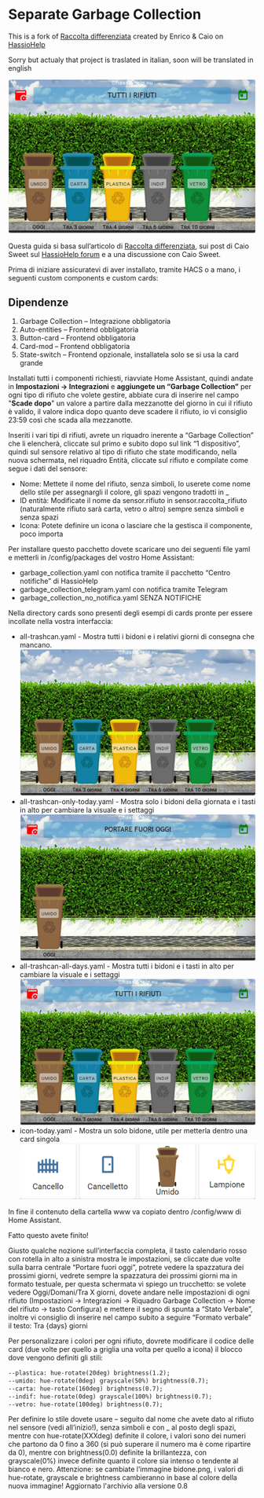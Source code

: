 # Separate Garbage Collection
This is a fork of [Raccolta differenziata](https://hassiohelp.eu/2019/03/17/raccolta-differenziata/) created by Enrico & Caio on [HassioHelp](https://hassiohelp.eu)

Sorry but actualy that project is traslated in italian, soon will be translated in english

![Separate Garbage Collection - Full view](/docs/images/full-view.png)

Questa guida si basa sull’articolo di [Raccolta differenziata](https://hassiohelp.eu/2019/03/17/raccolta-differenziata/), sui post di Caio Sweet sul [HassioHelp forum](https://forum.hassiohelp.eu/d/223-raccolta-differenziata-bisettimanale/132) e a una discussione con Caio Sweet.

Prima di iniziare assicuratevi di aver installato, tramite HACS o a mano, i seguenti custom components e custom cards:

## Dipendenze
1. Garbage Collection – Integrazione obbligatoria
2. Auto-entities – Frontend obbligatoria
3. Button-card – Frontend obbligatoria
4. Card-mod – Frontend obbligatoria
5. State-switch – Frontend opzionale, installatela solo se si usa la card grande

Installati tutti i componenti richiesti, riavviate Home Assistant, quindi andate in **Impostazioni -> Integrazioni** e **aggiungete un “Garbage Collection”** per ogni tipo di rifiuto che volete gestire, abbiate cura di inserire nel campo "**Scade dopo**" un valore a partire dalla mezzanotte del giorno in cui il rifiuto è valido, il valore indica dopo quanto deve scadere il rifiuto, io vi consiglio 23:59 così che scada alla mezzanotte.

Inseriti i vari tipi di rifiuti, avrete un riquadro inerente a “Garbage Collection” che li elencherà, cliccate sul primo e subito dopo sul link “1 dispositivo”, quindi sul sensore relativo al tipo di rifiuto che state modificando, nella nuova schermata, nel riquadro Entità, cliccate sul rifiuto e compilate come segue i dati del sensore:

- Nome: Mettete il nome del rifiuto, senza simboli, lo userete come nome dello stile per assegnargli il colore, gli spazi vengono tradotti in _
- ID entità: Modificate il nome da sensor.rifiuto in sensor.raccolta_rifiuto (naturalmente rifiuto sarà carta, vetro o altro) sempre senza simboli e senza spazi
- Icona: Potete definire un icona o lasciare che la gestisca il componente, poco importa

Per installare questo pacchetto dovete scaricare uno dei seguenti file yaml e metterli in /config/packages del vostro Home Assistant:

- garbage_collection.yaml con notifica tramite il pacchetto “Centro notifiche” di HassioHelp
- garbage_collection_telegram.yaml con notifica tramite Telegram
- garbage_collection_no_notifica.yaml SENZA NOTIFICHE

Nella directory cards sono presenti degli esempi di cards pronte per essere incollate nella vostra interfaccia:
- all-trashcan.yaml - Mostra tutti i bidoni e i relativi giorni di consegna che mancano.
![Example of all-trashcan.yaml's card](/docs/images/all-trashcan.png)
- all-trashcan-only-today.yaml - Mostra solo i bidoni della giornata e i tasti in alto per cambiare la visuale e i settaggi
![Example of all-trashcan-only-today.yaml's card](/docs/images/all-trashcan-only-today.png)
- all-trashcan-all-days.yaml - Mostra tutti i bidoni e i tasti in alto per cambiare la visuale e i settaggi
![Example of all-trashcan-all-days.yaml's card](/docs/images/all-trashcan-all-days.png)
- icon-today.yaml - Mostra un solo bidone, utile per metterla dentro una card singola
![Example of icon-today.yaml's card](/docs/images/icon-today.png)


In fine il contenuto della cartella www va copiato dentro /config/www di Home Assistant.

Fatto questo avete finito!

Giusto qualche nozione sull’interfaccia completa, il tasto calendario rosso con rotella in alto a sinistra mostra le impostazioni, se cliccate due volte sulla barra centrale “Portare fuori oggi”, potrete vedere la spazzatura dei prossimi giorni, vedrete sempre la spazzatura dei prossimi giorni ma in formato testuale, per questa schermata vi spiego un trucchetto: se volete vedere Oggi/Domani/Tra X giorni, dovete andare nelle impostazioni di ogni rifiuto (Impostazioni -> Integrazioni -> Riquadro Garbage Collection -> Nome del rifiuto -> tasto Configura) e mettere il segno di spunta a “Stato Verbale”, inoltre vi consiglio di inserire nel campo subito a seguire “Formato verbale” il testo: Tra {days} giorni

Per personalizzare i colori per ogni rifiuto, dovrete modificare il codice delle card (due volte per quello a griglia una volta per quello a icona) il blocco dove vengono definiti gli stili:
```
--plastica: hue-rotate(20deg) brightness(1.2);
--umido: hue-rotate(0deg) grayscale(50%) brightness(0.7);
--carta: hue-rotate(160deg) brightness(0.7);
--indif: hue-rotate(0deg) grayscale(100%) brightness(0.7);
--vetro: hue-rotate(100deg) brightness(0.7);
```
Per definire lo stile dovete usare – seguito dal nome che avete dato al rifiuto nel sensore (vedi all’inizio!), senza simboli e con _ al posto degli spazi, mentre con hue-rotate(XXXdeg) definite il colore, i valori sono dei numeri che partono da 0 fino a 360 (si può superare il numero ma è come ripartire da 0), mentre con brightness(0.0) definite la brillantezza, con grayscale(0%) invece definite quanto il colore sia intenso o tendente al bianco e nero.
Attenzione: se cambiate l’immagine bidone.png, i valori di hue-rotate, grayscale e brightness cambieranno in base al colore della nuova immagine!
Aggiornato l'archivio alla versione 0.8

